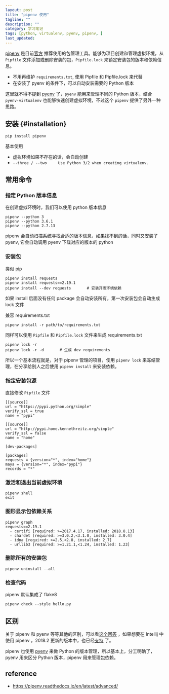 ```yaml
---
layout: post
title: "pipenv 使用"
tagline: ""
description: ""
category: 学习笔记
tags: [python, virtualenv, pyenv, pipenv, ]
last_updated:
---
```


[pipenv](https://github.com/pypa/pipenv) 是目前[官方](https://packaging.python.org/tutorials/managing-dependencies/#managing-dependencies) 推荐使用的包管理工具。能够为项目创建和管理虚拟环境，从 `Pipfile` 文件添加或删除安装的包，`Pipfile.lock` 来锁定安装包的版本和依赖信息。

- 不用再维护 `requirements.txt`, 使用 Pipfile 和 Pipfile.lock 来代替
- 在安装了 pyenv 的条件下，可以自动安装需要的 Python 版本

这里就不得不提到 [pyenv](/post/2017/04/pyenv.html) 了，`pyenv` 能用来管理不同的 Python 版本，结合 `pyenv-virtualenv` 也能够快速创建虚拟环境，不过这个 `pipenv` 提供了另外一种思路。

## 安装 {#installation}

    pip install pipenv

基本使用

- 虚拟环境如果不存在的话，会自动创建
- `--three / --two     Use Python 3/2 when creating virtualenv.`

## 常用命令

### 指定 Python 版本信息
在创建虚拟环境时，我们可以使用 python 版本信息

    pipenv --python 3
    pipenv --python 3.6.1
    pipenv --python 2.7.13

pipenv 会自动扫描系统寻找合适的版本信息，如果找不到的话，同时又安装了 pyenv, 它会自动调用 pyenv 下载对应的版本的 python


### 安装包
类似 pip

    pipenv install requests
    pipenv install requests==2.19.1
    pipenv install --dev requests       # 安装开发环境依赖

如果 install 后面没有任何 package 会自动安装所有，第一次安装包会自动生成 lock 文件

兼容 requirements.txt

    pipenv install -r path/to/requirements.txt

同样可以使用 `Pipfile` 和 `Pipfile.lock` 文件来生成 requirements.txt

    pipenv lock -r
    pipenv lock -r -d       # 生成 dev requirements

所以一个基本流程就是，对于 pipenv 管理的项目，使用 `pipenv lock` 来冻结管理，在分享给别人之后使用 `pipenv install` 来安装依赖。

### 指定安装包源
直接修改 `Pipfile` 文件

    [[source]]
    url = "https://pypi.python.org/simple"
    verify_ssl = true
    name = "pypi"

    [[source]]
    url = "http://pypi.home.kennethreitz.org/simple"
    verify_ssl = false
    name = "home"

    [dev-packages]

    [packages]
    requests = {version="*", index="home"}
    maya = {version="*", index="pypi"}
    records = "*"

### 激活和退出当前虚拟环境

    pipenv shell
    exit

### 图形显示包依赖关系

    pipenv graph
    requests==2.19.1
      - certifi [required: >=2017.4.17, installed: 2018.8.13]
      - chardet [required: >=3.0.2,<3.1.0, installed: 3.0.4]
      - idna [required: >=2.5,<2.8, installed: 2.7]
      - urllib3 [required: >=1.21.1,<1.24, installed: 1.23]

### 删除所有的安装包

    pipenv uninstall --all


### 检查代码

pipenv 默认集成了 flake8

    pipenv check --style hello.py

## 区别
关于 pipenv 和 pyenv 等等其他的区别，可以看[这个回答](https://stackoverflow.com/a/41573588/1820217) ，如果想要在 Intellij 中使用 pipenv ，2018.2 更新的版本中，也已经[支持](https://www.jetbrains.com/help/idea/pipenv.html) 了。

pipenv 也使用 [pyenv](https://pipenv.readthedocs.io/en/latest/advanced/#automatic-python-installation) 来做 Python 的版本管理，所以基本上，分工明确了，pyenv 用来区分 Python 版本，pipenv 用来管理包依赖。

## reference

- <https://pipenv.readthedocs.io/en/latest/advanced/>
